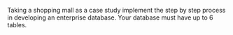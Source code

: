  Taking a shopping mall as a case study implement the step by step process in developing an enterprise database. 
Your database must have up to 6 tables. 